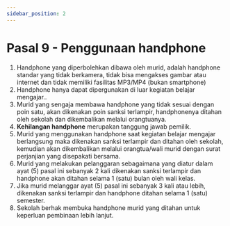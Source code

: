 ```yaml
---
sidebar_position: 2
---
```

# Pasal 9 - Penggunaan handphone
1. Handphone yang diperbolehkan dibawa oleh murid, adalah handphone standar yang tidak berkamera, tidak bisa mengakses gambar atau internet dan tidak memiliki fasilitas MP3/MP4 (bukan smartphone)
2. Handphone hanya dapat dipergunakan di luar kegiatan belajar mengajar..
3. Murid yang sengaja membawa handphone yang tidak sesuai dengan poin satu, akan dikenakan poin sanksi terlampir, handphonenya ditahan oleh sekolah dan dikembalikan melalui orangtuanya. 
4. **Kehilangan handphone** merupakan tanggung jawab pemilik.
5. Murid yang menggunakan handphone saat kegiatan belajar mengajar berlangsung maka dikenakan sanksi terlampir dan ditahan oleh sekolah, kemudian akan dikembalikan melalui orangtua/wali murid dengan surat perjanjian yang disepakati bersama.
6. Murid yang melakukan pelanggaran sebagaimana yang diatur dalam ayat (5) pasal ini sebanyak 2 kali dikenakan sanksi terlampir dan handphone akan ditahan selama 1 (satu) bulan oleh wali kelas.
7. Jika murid melanggar ayat (5) pasal ini sebanyak 3 kali atau lebih,  dikenakan sanksi terlampir dan handphone ditahan selama 1 (satu) semester.
8. Sekolah berhak membuka handphone murid yang ditahan untuk keperluan pembinaan lebih lanjut.